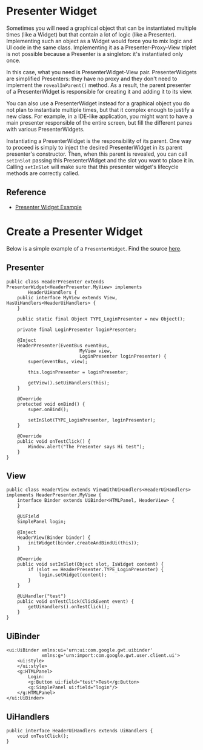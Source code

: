 # Presenter Widget

Sometimes you will need a graphical object that can be instantiated multiple times (like a Widget) but that contain a lot of logic (like a Presenter). Implementing such an object as a Widget would force you to mix logic and UI code in the same class. Implementing it as a Presenter-Proxy-View triplet is not possible because a Presenter is a singleton: it's instantiated only once.

In this case, what you need is PresenterWidget-View pair. PresenterWidgets are simplified Presenters: they have no proxy and they don't need to implement the `revealInParent()` method. As a result, the parent presenter of a PresenterWidget is responsible for creating it and adding it to its view.

You can also use a PresenterWidget instead for a graphical object you do not plan to instantiate multiple times, but that it complex enough to justify a new class. For example, in a IDE-like application, you might want to have a main presenter responsible of the entire screen, but fill the different panes with various PresenterWidgets.

Instantiating a PresenterWidget is the responsibility of its parent. One way to proceed is simply to inject the desired PresenterWidget in its parent presenter's constructor. Then, when this parent is revealed, you can call `setInSlot` passing this PresenterWidget and the slot you want to place it in. Calling `setInSlot` will make sure that this presenter widget's lifecycle methods are correctly called.

## Reference
* [Presenter Widget Example](https://github.com/ArcBees/ArcBees-tools/tree/master/archetypes/gwtp-appengine-objectify/src/main/java/com/arcbees/project/client/application/widget/header)

# Create a Presenter Widget
Below is a simple example of a `PresenterWidget`. Find the source [here](https://github.com/ArcBees/ArcBees-tools/tree/master/archetypes/gwtp-appengine-objectify/src/main/java/com/arcbees/project/client/application/widget/header).

## Presenter

```
public class HeaderPresenter extends PresenterWidget<HeaderPresenter.MyView> implements
        HeaderUiHandlers {
    public interface MyView extends View, HasUiHandlers<HeaderUiHandlers> {
    }

    public static final Object TYPE_LoginPresenter = new Object();

    private final LoginPresenter loginPresenter;

    @Inject
    HeaderPresenter(EventBus eventBus,
                           MyView view,
                           LoginPresenter loginPresenter) {
        super(eventBus, view);

        this.loginPresenter = loginPresenter;

        getView().setUiHandlers(this);
    }

    @Override
    protected void onBind() {
        super.onBind();

        setInSlot(TYPE_LoginPresenter, loginPresenter);
    }

    @Override
    public void onTestClick() {
        Window.alert("The Presenter says Hi test");
    }
}
```

## View

```
public class HeaderView extends ViewWithUiHandlers<HeaderUiHandlers> implements HeaderPresenter.MyView {
    interface Binder extends UiBinder<HTMLPanel, HeaderView> {
    }

    @UiField
    SimplePanel login;

    @Inject
    HeaderView(Binder binder) {
        initWidget(binder.createAndBindUi(this));
    }

    @Override
    public void setInSlot(Object slot, IsWidget content) {
        if (slot == HeaderPresenter.TYPE_LoginPresenter) {
            login.setWidget(content);
        }
    }

    @UiHandler("test")
    public void onTestClick(ClickEvent event) {
        getUiHandlers().onTestClick();
    }
}
```

## UiBinder

```
<ui:UiBinder xmlns:ui='urn:ui:com.google.gwt.uibinder'
             xmlns:g='urn:import:com.google.gwt.user.client.ui'>
    <ui:style>
    </ui:style>
    <g:HTMLPanel>
        Login:
        <g:Button ui:field="test">Test</g:Button>
        <g:SimplePanel ui:field="login"/>
    </g:HTMLPanel>
</ui:UiBinder>
```

## UiHandlers

```
public interface HeaderUiHandlers extends UiHandlers {
    void onTestClick();
}
```
